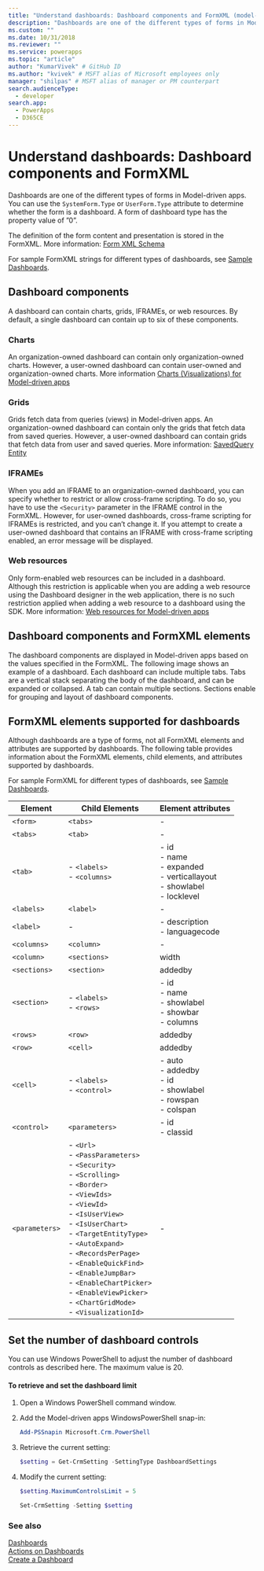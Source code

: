 ```yaml
---
title: "Understand dashboards: Dashboard components and FormXML (model-driven apps) | Microsoft Docs" # Intent and product brand in a unique string of 43-59 chars including spaces
description: "Dashboards are one of the different types of forms in Mode-driven Apps. You can use the SystemForm.Type or UserForm.Type attribute to determine whether the form is a dashboard." # 115-145 characters including spaces. This abstract displays in the search result.
ms.custom: ""
ms.date: 10/31/2018
ms.reviewer: ""
ms.service: powerapps
ms.topic: "article"
author: "KumarVivek" # GitHub ID
ms.author: "kvivek" # MSFT alias of Microsoft employees only
manager: "shilpas" # MSFT alias of manager or PM counterpart
search.audienceType: 
  - developer
search.app: 
  - PowerApps
  - D365CE
---
```

# Understand dashboards: Dashboard components and FormXML

<!-- https://docs.microsoft.com/dynamics365/customer-engagement/developer/customize-dev/understand-dashboards-dashboard-components-formxml -->

Dashboards are one of the different types of forms in Model-driven apps. You can use the `SystemForm.Type` or `UserForm.Type` attribute to determine whether the form is a dashboard. A form of dashboard type has the property value of ”0”.  

 The definition of the form content and presentation is stored in the FormXML. More information: [Form XML Schema](form-xml-schema.md)  

 For sample FormXML strings for different types of dashboards, see [Sample Dashboards](sample-dashboards.md).  

<a name="DashboardComponents"></a>   
## Dashboard components  
 A dashboard can contain charts, grids, IFRAMEs, or web resources. By default, a single dashboard can contain up to six of these components.  

<!-- In the [!INCLUDE[pn_dynamics_crm](../../includes/pn-dynamics-crm.md)] on-premises version, you can change the number of components to be displayed on a dashboard using [!INCLUDE[pn_PowerShell](../../includes/pn-powershell.md)]. More information: [Set the Number of Dashboard Controls](understand-dashboards-dashboard-components-formxml.md#set_controls_limit)-->

<!--[!INCLUDE[cc_sdk_onpremises_note](../../includes/cc-sdk-onpremises-note.md)]-->

### Charts  
 An organization-owned dashboard can contain only organization-owned charts. However, a user-owned dashboard can contain user-owned and organization-owned charts. More information [Charts (Visualizations) for Model-driven apps](view-data-with-visualizations-charts.md)  

### Grids  
 Grids fetch data from queries (views) in Model-driven apps. An organization-owned dashboard can contain only the grids that fetch data from saved queries. However, a user-owned dashboard can contain grids that fetch data from user and saved queries. More information: [SavedQuery Entity](../common-data-service/reference/entities/savedquery.md) 

### IFRAMEs  
 When you add an IFRAME to an organization-owned dashboard, you can specify whether to restrict or allow cross-frame scripting. 
 To do so, you have to use the `<Security>` parameter in the IFRAME control in the FormXML. However, for user-owned dashboards, cross-frame scripting for IFRAMEs is restricted, and you can’t change it. If you attempt to create a user-owned dashboard that contains an IFRAME with cross-frame scripting enabled, an error message will be displayed.  

### Web resources  
 Only form-enabled web resources can be included in a dashboard. Although this restriction is applicable when you are adding a web resource using the Dashboard designer in the web application, there is no such restriction applied when adding a web resource to a dashboard using the SDK. More information: [Web resources for Model-driven apps](web-resources.md)

<a name="DashboardComponentsandFormXML"></a>   
## Dashboard components and FormXML elements  
 The dashboard components are displayed in Model-driven apps based on the values specified in the FormXML. The following image shows an example of a dashboard. Each dashboard can include multiple tabs. Tabs are a vertical stack separating the body of the dashboard, and can be expanded or collapsed. A tab can contain multiple sections. Sections enable for grouping and layout of dashboard components. 

 <!-- TODO: image not found ![Dashboard components layout](../media/crm-v5s-dashboards-components.png "Dashboard components layout")   -->

<a name="SupportedFormXMLElements"></a>   
## FormXML elements supported for dashboards  
 Although dashboards are a type of forms, not all FormXML elements and attributes are supported by dashboards. The following table provides information about the FormXML elements, child elements, and attributes supported by dashboards.

 For sample FormXML for different types of dashboards, see [Sample Dashboards](sample-dashboards.md).  


|    Element     |                                                                                                                                                                                                                          Child Elements                                                                                                                                                                                                                          |                                          Element attributes                                          |
|----------------|------------------------------------------------------------------------------------------------------------------------------------------------------------------------------------------------------------------------------------------------------------------------------------------------------------------------------------------------------------------------------------------------------------------------------------------------------------------|------------------------------------------------------------------------------------------------------|
|    `<form>`    |                                                                                                                                                                                                                             `<tabs>`                                                                                                                                                                                                                             |                                                  -                                                   |
|    `<tabs>`    |                                                                                                                                                                                                                             `<tab>`                                                                                                                                                                                                                              |                                                  -                                                   |
|    `<tab>`     |                                                                                                                                                                                                               -   `<labels>`<br />-   `<columns>`                                                                                                                                                                                                                | -   id<br />-   name<br />-   expanded<br />-   verticallayout<br />-   showlabel<br />-   locklevel |
|   `<labels>`   |                                                                                                                                                                                                                            `<label>`                                                                                                                                                                                                                             |                                                  -                                                   |
|   `<label>`    |                                                                                                                                                                                                                                -                                                                                                                                                                                                                                 |                                -   description<br />-   languagecode                                 |
|  `<columns>`   |                                                                                                                                                                                                                            `<column>`                                                                                                                                                                                                                            |                                                  -                                                   |
|   `<column>`   |                                                                                                                                                                                                                           `<sections>`                                                                                                                                                                                                                           |                                                width                                                 |
|  `<sections>`  |                                                                                                                                                                                                                           `<section>`                                                                                                                                                                                                                            |                                               addedby                                                |
|  `<section>`   |                                                                                                                                                                                                                 -   `<labels>`<br />-   `<rows>`                                                                                                                                                                                                                 |              -   id<br />-   name<br />-   showlabel<br />-   showbar<br />-   columns               |
|    `<rows>`    |                                                                                                                                                                                                                             `<row>`                                                                                                                                                                                                                              |                                               addedby                                                |
|    `<row>`     |                                                                                                                                                                                                                             `<cell>`                                                                                                                                                                                                                             |                                               addedby                                                |
|    `<cell>`    |                                                                                                                                                                                                               -   `<labels>`<br />-   `<control>`                                                                                                                                                                                                                |      -   auto<br />-   addedby<br />-   id<br />-   showlabel<br />-   rowspan<br />-   colspan      |
|  `<control>`   |                                                                                                                                                                                                                          `<parameters>`                                                                                                                                                                                                                          |                                       -   id<br />-   classid                                        |
| `<parameters>` | -   `<Url>`<br />-  `<PassParameters>`<br />-   `<Security>`<br />-   `<Scrolling>`<br />-   `<Border>`<br />-   `<ViewIds>`<br />-   `<ViewId>`<br />-   `<IsUserView>`<br />-   `<IsUserChart>`<br />-   `<TargetEntityType>`<br />-   `<AutoExpand>`<br />-   `<RecordsPerPage>`<br />-   `<EnableQuickFind>`<br />-   `<EnableJumpBar>`<br />-   `<EnableChartPicker>`<br />-   `<EnableViewPicker>`<br />-   `<ChartGridMode>`<br />-   `<VisualizationId>` |                                                  -                                                   |

<a name="set_controls_limit"></a>   
## Set the number of dashboard controls  
 You can use Windows PowerShell to adjust the number of dashboard controls as described here. The maximum value is 20.  

#### To retrieve and set the dashboard limit  

1. Open a Windows PowerShell command window.  

2. Add the Model-driven apps WindowsPowerShell snap-in:  

   ```powershell  
   Add-PSSnapin Microsoft.Crm.PowerShell  
   ```  

3. Retrieve the current setting:  

   ```powershell  
   $setting = Get-CrmSetting -SettingType DashboardSettings  
   ```  

4. Modify the current setting:  

   ```powershell  
   $setting.MaximumControlsLimit = 5  
   ```  

   ```powershell  
   Set-CrmSetting -Setting $setting  
   ```  

### See also  
 [Dashboards](analyze-data-with-dashboards.md)   
 [Actions on Dashboards](actions-dashboards.md)   
 [Create a Dashboard](create-dashboard.md)   
